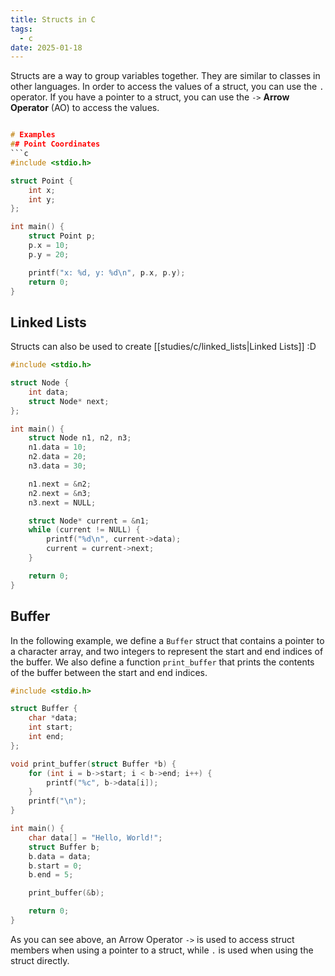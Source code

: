 ```yaml
---
title: Structs in C
tags:
  - c
date: 2025-01-18
---
```


Structs are a way to group variables together. They are similar to classes in other languages. In order to access the values of a struct, you can use the `.` operator. If you have a pointer to a struct, you can use the `->` **Arrow Operator** (AO) to access the values.

```c

# Examples
## Point Coordinates
```c
#include <stdio.h>

struct Point {
    int x;
    int y;
};

int main() {
    struct Point p;
    p.x = 10;
    p.y = 20;

    printf("x: %d, y: %d\n", p.x, p.y);
    return 0;
}
```

## Linked Lists
Structs can also be used to create [[studies/c/linked_lists|Linked Lists]] :D

```c
#include <stdio.h>

struct Node {
    int data;
    struct Node* next;
};

int main() {
    struct Node n1, n2, n3;
    n1.data = 10;
    n2.data = 20;
    n3.data = 30;

    n1.next = &n2;
    n2.next = &n3;
    n3.next = NULL;

    struct Node* current = &n1;
    while (current != NULL) {
        printf("%d\n", current->data);
        current = current->next;
    }

    return 0;
}
```
## Buffer

In the following example, we define a `Buffer` struct that contains a pointer to a character array, and two integers to represent the start and end indices of the buffer. We also define a function `print_buffer` that prints the contents of the buffer between the start and end indices.

```c
#include <stdio.h>

struct Buffer {
    char *data;
    int start;
    int end;
};

void print_buffer(struct Buffer *b) {
    for (int i = b->start; i < b->end; i++) {
        printf("%c", b->data[i]);
    }
    printf("\n");
}

int main() {
    char data[] = "Hello, World!";
    struct Buffer b;
    b.data = data;
    b.start = 0;
    b.end = 5;

    print_buffer(&b);

    return 0;
}
```

As you can see above, an Arrow Operator `->` is used to access struct members when using a pointer to a struct, while `.` is used when using the struct directly.


